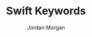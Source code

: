 ---
layout: post
tags: ["Swift"]
title: "Swift Keywords"
author: Jordan Morgan
description: "Swift has quite a few keywords. Let's look at every single one, what it does and provide a code sample."
image: /assets/images/logo.png
special: "true"
---